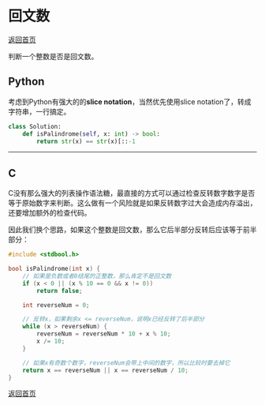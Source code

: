 # 回文数
[返回首页](../README.md)

判断一个整数是否是回文数。
## Python
考虑到Python有强大的的**slice notation**，当然优先使用slice notation了，转成字符串，一行搞定。

```python
class Solution:
    def isPalindrome(self, x: int) -> bool:
        return str(x) == str(x)[::-1
```
---

## C
C没有那么强大的列表操作语法糖，最直接的方式可以通过检查反转数字数字是否等于原始数字来判断。这么做有一个风险就是如果反转数字过大会造成内存溢出，还要增加额外的检查代码。

因此我们换个思路，如果这个整数是回文数，那么它后半部分反转后应该等于前半部分：
```c
#include <stdbool.h>

bool isPalindrome(int x) {
    // 如果是负数或者0结尾的正整数，那么肯定不是回文数
    if (x < 0 || (x % 10 == 0 && x != 0))
        return false;

    int reverseNum = 0;

    // 反转x，如果剩余x <= reverseNum，说明x已经反转了后半部分
    while (x > reverseNum) {
        reverseNum = reverseNum * 10 + x % 10;
        x /= 10;
    }

    // 如果x有奇数个数字，reverseNum会带上中间的数字，所以比较时要去掉它
    return x == reverseNum || x == reverseNum / 10;
}
```
[返回首页](../README.md)